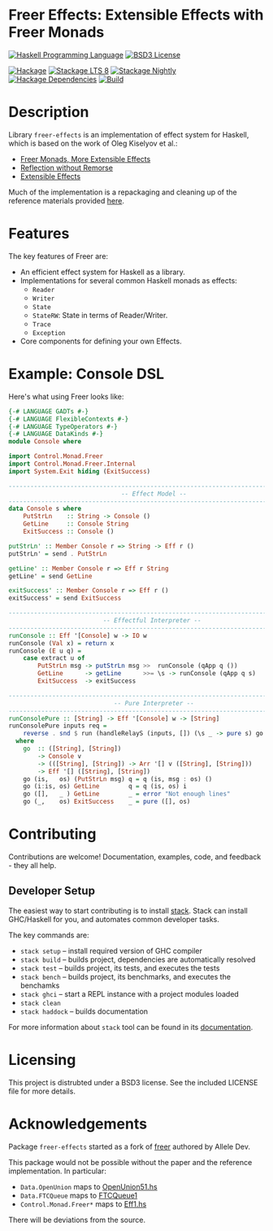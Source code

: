 # Freer Effects: Extensible Effects with Freer Monads

[![Haskell Programming Language](https://img.shields.io/badge/language-Haskell-blue.svg)](http://www.haskell.org)
[![BSD3 License](http://img.shields.io/badge/license-BSD3-brightgreen.svg)](https://tldrlegal.com/license/bsd-3-clause-license-%28revised%29)

[![Hackage](http://img.shields.io/hackage/v/freer-effects.svg)](https://hackage.haskell.org/package/freer-effects)
[![Stackage LTS 8](http://stackage.org/package/freer-effects/badge/lts-8?label=lts-8)](http://stackage.org/nightly/package/freer-effects)
[![Stackage Nightly](http://stackage.org/package/freer-effects/badge/nightly?label=stackage)](http://stackage.org/nightly/package/freer-effects)
[![Hackage Dependencies](https://img.shields.io/hackage-deps/v/freer-effects.svg)](http://packdeps.haskellers.com/feed?needle=freer-effects)
[![Build](https://travis-ci.org/IxpertaSolutions/freer-effects.svg?branch=master)](https://travis-ci.org/IxpertaSolutions/freer-effects)


# Description

Library `freer-effects` is an implementation of effect system for Haskell,
which is based on the work of Oleg Kiselyov et al.:

* [Freer Monads, More Extensible Effects](http://okmij.org/ftp/Haskell/extensible/more.pdf)
* [Reflection without Remorse](http://okmij.org/ftp/Haskell/zseq.pdf)
* [Extensible Effects](http://okmij.org/ftp/Haskell/extensible/exteff.pdf)

Much of the implementation is a repackaging and cleaning up of the reference
materials provided [here](http://okmij.org/ftp/Haskell/extensible/).


# Features

The key features of Freer are:

* An efficient effect system for Haskell as a library.
* Implementations for several common Haskell monads as effects:
    * `Reader`
    * `Writer`
    * `State`
    * `StateRW`: State in terms of Reader/Writer.
    * `Trace`
    * `Exception`
* Core components for defining your own Effects.


# Example: Console DSL

Here's what using Freer looks like:

```haskell
{-# LANGUAGE GADTs #-}
{-# LANGUAGE FlexibleContexts #-}
{-# LANGUAGE TypeOperators #-}
{-# LANGUAGE DataKinds #-}
module Console where

import Control.Monad.Freer
import Control.Monad.Freer.Internal
import System.Exit hiding (ExitSuccess)

--------------------------------------------------------------------------------
                               -- Effect Model --
--------------------------------------------------------------------------------
data Console s where
    PutStrLn    :: String -> Console ()
    GetLine     :: Console String
    ExitSuccess :: Console ()

putStrLn' :: Member Console r => String -> Eff r ()
putStrLn' = send . PutStrLn

getLine' :: Member Console r => Eff r String
getLine' = send GetLine

exitSuccess' :: Member Console r => Eff r ()
exitSuccess' = send ExitSuccess

--------------------------------------------------------------------------------
                          -- Effectful Interpreter --
--------------------------------------------------------------------------------
runConsole :: Eff '[Console] w -> IO w
runConsole (Val x) = return x
runConsole (E u q) =
    case extract u of
        PutStrLn msg -> putStrLn msg >>  runConsole (qApp q ())
        GetLine      -> getLine      >>= \s -> runConsole (qApp q s)
        ExitSuccess  -> exitSuccess

--------------------------------------------------------------------------------
                             -- Pure Interpreter --
--------------------------------------------------------------------------------
runConsolePure :: [String] -> Eff '[Console] w -> [String]
runConsolePure inputs req =
    reverse . snd $ run (handleRelayS (inputs, []) (\s _ -> pure s) go req)
  where
    go  :: ([String], [String])
        -> Console v
        -> (([String], [String]) -> Arr '[] v ([String], [String]))
        -> Eff '[] ([String], [String])
    go (is,   os) (PutStrLn msg) q = q (is, msg : os) ()
    go (i:is, os) GetLine        q = q (is, os) i
    go ([],   _ ) GetLine        _ = error "Not enough lines"
    go (_,    os) ExitSuccess    _ = pure ([], os)
```


# Contributing

Contributions are welcome! Documentation, examples, code, and feedback - they
all help.


## Developer Setup

The easiest way to start contributing is to install
[stack](https://haskellstack.org/). Stack can install GHC/Haskell for you, and
automates common developer tasks.

The key commands are:

* `stack setup` – install required version of GHC compiler
* `stack build` – builds project, dependencies are automatically resolved
* `stack test` – builds project, its tests, and executes the tests
* `stack bench` – builds project, its benchmarks, and executes the benchamks
* `stack ghci` – start a REPL instance with a project modules loaded
* `stack clean`
* `stack haddock` – builds documentation

For more information about `stack` tool can be found in its
[documentation](https://haskellstack.org/).


# Licensing

This project is distrubted under a BSD3 license. See the included
LICENSE file for more details.


# Acknowledgements

Package `freer-effects` started as a fork of
[freer](http://hackage.haskell.org/package/freer) authored by Allele Dev.

This package would not be possible without the paper and the reference
implementation. In particular:

* `Data.OpenUnion` maps to
  [OpenUnion51.hs](http://okmij.org/ftp/Haskell/extensible/OpenUnion51.hs)
* `Data.FTCQueue` maps to
  [FTCQueue1](http://okmij.org/ftp/Haskell/extensible/FTCQueue1.hs)
* `Control.Monad.Freer*` maps to
  [Eff1.hs](http://okmij.org/ftp/Haskell/extensible/Eff1.hs)

There will be deviations from the source.
